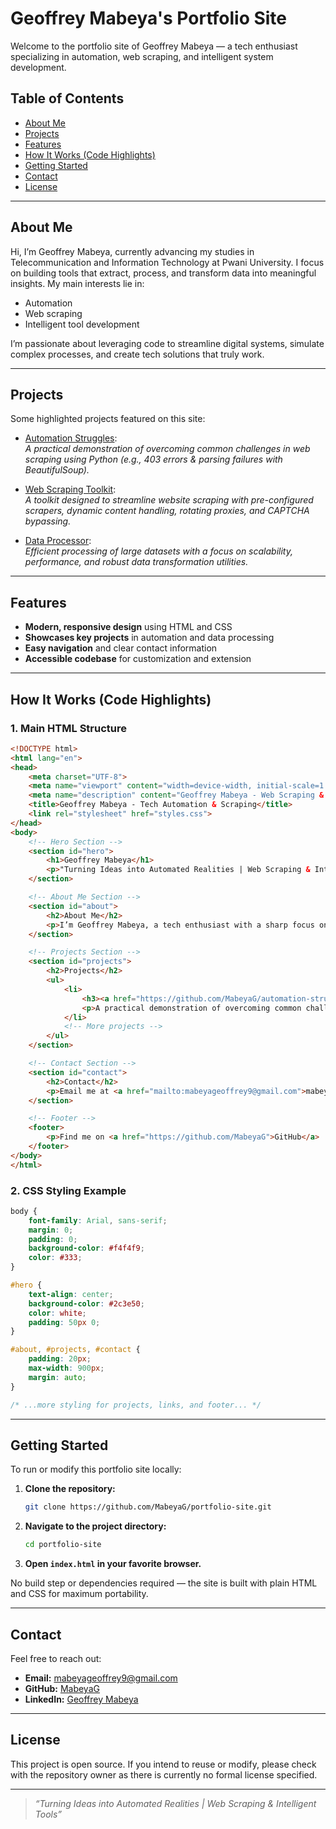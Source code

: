 # Geoffrey Mabeya's Portfolio Site

Welcome to the portfolio site of Geoffrey Mabeya — a tech enthusiast specializing in automation, web scraping, and intelligent system development.

## Table of Contents

- [About Me](#about-me)
- [Projects](#projects)
- [Features](#features)
- [How It Works (Code Highlights)](#how-it-works-code-highlights)
- [Getting Started](#getting-started)
- [Contact](#contact)
- [License](#license)

---

## About Me

Hi, I’m Geoffrey Mabeya, currently advancing my studies in Telecommunication and Information Technology at Pwani University. I focus on building tools that extract, process, and transform data into meaningful insights. My main interests lie in:

- Automation
- Web scraping
- Intelligent tool development

I’m passionate about leveraging code to streamline digital systems, simulate complex processes, and create tech solutions that truly work.

---

## Projects

Some highlighted projects featured on this site:

- [Automation Struggles](https://github.com/MabeyaG/automation-struggles):  
  _A practical demonstration of overcoming common challenges in web scraping using Python (e.g., 403 errors & parsing failures with BeautifulSoup)._

- [Web Scraping Toolkit](https://github.com/MabeyaG/web-scraping-toolkit):  
  _A toolkit designed to streamline website scraping with pre-configured scrapers, dynamic content handling, rotating proxies, and CAPTCHA bypassing._

- [Data Processor](https://github.com/MabeyaG/data-processor):  
  _Efficient processing of large datasets with a focus on scalability, performance, and robust data transformation utilities._

---

## Features

- **Modern, responsive design** using HTML and CSS
- **Showcases key projects** in automation and data processing
- **Easy navigation** and clear contact information
- **Accessible codebase** for customization and extension

---

## How It Works (Code Highlights)

### 1. Main HTML Structure

```html
<!DOCTYPE html>
<html lang="en">
<head>
    <meta charset="UTF-8">
    <meta name="viewport" content="width=device-width, initial-scale=1.0">
    <meta name="description" content="Geoffrey Mabeya - Web Scraping & Automation Expert">
    <title>Geoffrey Mabeya - Tech Automation & Scraping</title>
    <link rel="stylesheet" href="styles.css">
</head>
<body>
    <!-- Hero Section -->
    <section id="hero">
        <h1>Geoffrey Mabeya</h1>
        <p>"Turning Ideas into Automated Realities | Web Scraping & Intelligent Tools"</p>
    </section>

    <!-- About Me Section -->
    <section id="about">
        <h2>About Me</h2>
        <p>I’m Geoffrey Mabeya, a tech enthusiast with a sharp focus on automation, web scraping, and intelligent system development...</p>
    </section>

    <!-- Projects Section -->
    <section id="projects">
        <h2>Projects</h2>
        <ul>
            <li>
                <h3><a href="https://github.com/MabeyaG/automation-struggles">Automation Struggles</a></h3>
                <p>A practical demonstration of overcoming common challenges in web scraping using Python...</p>
            </li>
            <!-- More projects -->
        </ul>
    </section>

    <!-- Contact Section -->
    <section id="contact">
        <h2>Contact</h2>
        <p>Email me at <a href="mailto:mabeyageoffrey9@gmail.com">mabeyageoffrey9@gmail.com</a></p>
    </section>

    <!-- Footer -->
    <footer>
        <p>Find me on <a href="https://github.com/MabeyaG">GitHub</a> | <a href="https://www.linkedin.com/in/geoffrey-mabeya">LinkedIn</a></p>
    </footer>
</body>
</html>
```

### 2. CSS Styling Example

```css
body {
    font-family: Arial, sans-serif;
    margin: 0;
    padding: 0;
    background-color: #f4f4f9;
    color: #333;
}

#hero {
    text-align: center;
    background-color: #2c3e50;
    color: white;
    padding: 50px 0;
}

#about, #projects, #contact {
    padding: 20px;
    max-width: 900px;
    margin: auto;
}

/* ...more styling for projects, links, and footer... */
```

---

## Getting Started

To run or modify this portfolio site locally:

1. **Clone the repository:**
   ```bash
   git clone https://github.com/MabeyaG/portfolio-site.git
   ```

2. **Navigate to the project directory:**
   ```bash
   cd portfolio-site
   ```

3. **Open `index.html` in your favorite browser.**

No build step or dependencies required — the site is built with plain HTML and CSS for maximum portability.

---

## Contact

Feel free to reach out:

- **Email:** [mabeyageoffrey9@gmail.com](mailto:mabeyageoffrey9@gmail.com)
- **GitHub:** [MabeyaG](https://github.com/MabeyaG)
- **LinkedIn:** [Geoffrey Mabeya](https://www.linkedin.com/in/geoffrey-mabeya)

---

## License

This project is open source. If you intend to reuse or modify, please check with the repository owner as there is currently no formal license specified.

---

> _“Turning Ideas into Automated Realities | Web Scraping & Intelligent Tools”_
